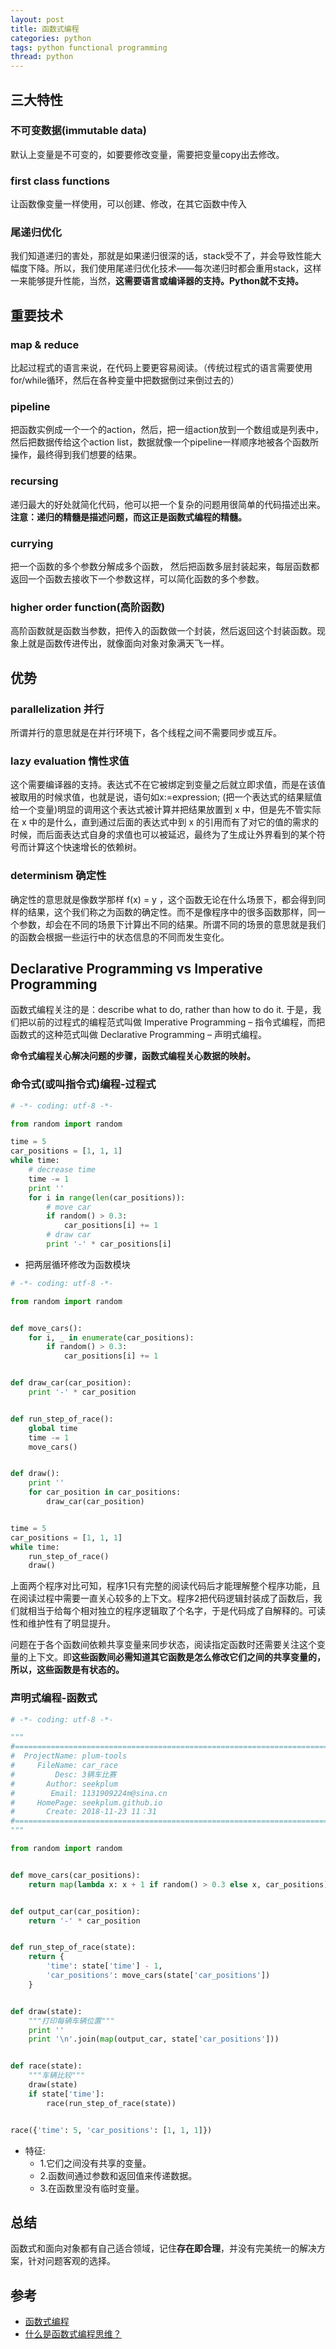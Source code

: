 ```yaml
---
layout: post
title: 函数式编程
categories: python
tags: python functional programming
thread: python
---
```

## 三大特性

### 不可变数据(immutable data)
默认上变量是不可变的，如要要修改变量，需要把变量copy出去修改。

### first class functions
让函数像变量一样使用，可以创建、修改，在其它函数中传入

### 尾递归优化
我们知道递归的害处，那就是如果递归很深的话，stack受不了，并会导致性能大幅度下降。所以，我们使用尾递归优化技术——每次递归时都会重用stack，这样一来能够提升性能，当然，**这需要语言或编译器的支持。Python就不支持。**

## 重要技术

### map & reduce
比起过程式的语言来说，在代码上要更容易阅读。（传统过程式的语言需要使用for/while循环，然后在各种变量中把数据倒过来倒过去的）

### pipeline
把函数实例成一个一个的action，然后，把一组action放到一个数组或是列表中，然后把数据传给这个action list，数据就像一个pipeline一样顺序地被各个函数所操作，最终得到我们想要的结果。

### recursing
递归最大的好处就简化代码，他可以把一个复杂的问题用很简单的代码描述出来。**注意：递归的精髓是描述问题，而这正是函数式编程的精髓。**

### currying
把一个函数的多个参数分解成多个函数， 然后把函数多层封装起来，每层函数都返回一个函数去接收下一个参数这样，可以简化函数的多个参数。

### higher order function(高阶函数)
高阶函数就是函数当参数，把传入的函数做一个封装，然后返回这个封装函数。现象上就是函数传进传出，就像面向对象对象满天飞一样。

## 优势

### parallelization 并行
所谓并行的意思就是在并行环境下，各个线程之间不需要同步或互斥。

### lazy evaluation 惰性求值
这个需要编译器的支持。表达式不在它被绑定到变量之后就立即求值，而是在该值被取用的时候求值，也就是说，语句如x:=expression; (把一个表达式的结果赋值给一个变量)明显的调用这个表达式被计算并把结果放置到 x 中，但是先不管实际在 x 中的是什么，直到通过后面的表达式中到 x 的引用而有了对它的值的需求的时候，而后面表达式自身的求值也可以被延迟，最终为了生成让外界看到的某个符号而计算这个快速增长的依赖树。

### determinism 确定性
确定性的意思就是像数学那样 f(x) = y ，这个函数无论在什么场景下，都会得到同样的结果，这个我们称之为函数的确定性。而不是像程序中的很多函数那样，同一个参数，却会在不同的场景下计算出不同的结果。所谓不同的场景的意思就是我们的函数会根据一些运行中的状态信息的不同而发生变化。

## Declarative Programming vs Imperative Programming
函数式编程关注的是：describe what to do, rather than how to do it. 于是，我们把以前的过程式的编程范式叫做 Imperative Programming – 指令式编程，而把函数式的这种范式叫做 Declarative Programming – 声明式编程。

**命令式编程关心解决问题的步骤，函数式编程关心数据的映射。**

### 命令式(或叫指令式)编程-过程式
```python
# -*- coding: utf-8 -*-

from random import random

time = 5
car_positions = [1, 1, 1]
while time:
    # decrease time
    time -= 1
    print ''
    for i in range(len(car_positions)):
        # move car
        if random() > 0.3:
            car_positions[i] += 1
        # draw car
        print '-' * car_positions[i]

```

* 把两层循环修改为函数模块

```python
# -*- coding: utf-8 -*-

from random import random


def move_cars():
    for i, _ in enumerate(car_positions):
        if random() > 0.3:
            car_positions[i] += 1


def draw_car(car_position):
    print '-' * car_position


def run_step_of_race():
    global time
    time -= 1
    move_cars()


def draw():
    print ''
    for car_position in car_positions:
        draw_car(car_position)


time = 5
car_positions = [1, 1, 1]
while time:
    run_step_of_race()
    draw()
```

上面两个程序对比可知，程序1只有完整的阅读代码后才能理解整个程序功能，且在阅读过程中需要一直关心较多的上下文。程序2把代码逻辑封装成了函数后，我们就相当于给每个相对独立的程序逻辑取了个名字，于是代码成了自解释的。可读性和维护性有了明显提升。

问题在于各个函数间依赖共享变量来同步状态，阅读指定函数时还需要关注这个变量的上下文。即**这些函数间必需知道其它函数是怎么修改它们之间的共享变量的，所以，这些函数是有状态的。**

### 声明式编程-函数式
```python
# -*- coding: utf-8 -*-

"""
#=============================================================================
#  ProjectName: plum-tools
#     FileName: car_race
#         Desc: 3辆车比赛
#       Author: seekplum
#        Email: 1131909224m@sina.cn
#     HomePage: seekplum.github.io
#       Create: 2018-11-23 11：31
#=============================================================================
"""

from random import random


def move_cars(car_positions):
    return map(lambda x: x + 1 if random() > 0.3 else x, car_positions)


def output_car(car_position):
    return '-' * car_position


def run_step_of_race(state):
    return {
        'time': state['time'] - 1,
        'car_positions': move_cars(state['car_positions'])
    }


def draw(state):
    """打印每辆车辆位置"""
    print ''
    print '\n'.join(map(output_car, state['car_positions']))


def race(state):
    """车辆比较"""
    draw(state)
    if state['time']:
        race(run_step_of_race(state))


race({'time': 5, 'car_positions': [1, 1, 1]})

```

* 特征:
    - 1.它们之间没有共享的变量。
    - 2.函数间通过参数和返回值来传递数据。
    - 3.在函数里没有临时变量。

## 总结
函数式和面向对象都有自己适合领域，记住**存在即合理**，并没有完美统一的解决方案，针对问题客观的选择。

## 参考
* [函数式编程](https://coolshell.cn/articles/10822.html)
* [什么是函数式编程思维？](https://hcyue.me/2016/05/14/%E4%BB%80%E4%B9%88%E6%98%AF%E5%87%BD%E6%95%B0%E5%BC%8F%E7%BC%96%E7%A8%8B%E6%80%9D%E7%BB%B4/)
